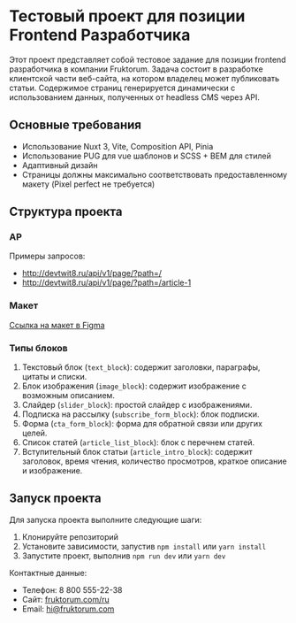 # Тестовый проект для позиции Frontend Разработчика

Этот проект представляет собой тестовое задание для позиции frontend разработчика в компании Fruktorum. Задача состоит в разработке клиентской части веб-сайта, на котором владелец может публиковать статьи. Содержимое страниц генерируется динамически с использованием данных, полученных от headless CMS через API.

## Основные требования

- Использование Nuxt 3, Vite, Composition API, Pinia
- Использование PUG для vue шаблонов и SCSS + BEM для стилей
- Адаптивный дизайн
- Страницы должны максимально соответствовать предоставленному макету (Pixel perfect не требуется)

## Структура проекта

### AP

Примеры запросов:
- http://devtwit8.ru/api/v1/page/?path=/
- http://devtwit8.ru/api/v1/page/?path=/article-1

### Макет

[Ссылка на макет в Figma](https://www.figma.com/file/gaVewxCfnnEZ5aByrndYQv/TestBlog?type=design&mode=design&t=HeRePKmVEZQpd4Lf-1)

### Типы блоков

1. Текстовый блок (`text_block`): содержит заголовки, параграфы, цитаты и списки.
2. Блок изображения (`image_block`): содержит изображение с возможным описанием.
3. Слайдер (`slider_block`): простой слайдер с изображениями.
4. Подписка на рассылку (`subscribe_form_block`): блок подписки.
5. Форма (`cta_form_block`): форма для обратной связи или других целей.
6. Список статей (`article_list_block`): блок с перечнем статей.
7. Вступительный блок статьи (`article_intro_block`): содержит заголовок, время чтения, количество просмотров, краткое описание и изображение.

## Запуск проекта

Для запуска проекта выполните следующие шаги:

1. Клонируйте репозиторий
2. Установите зависимости, запустив `npm install` или `yarn install`
3. Запустите проект, выполнив `npm run dev` или `yarn dev`

Контактные данные:
- Телефон: 8 800 555-22-38
- Сайт: [fruktorum.com/ru](https://fruktorum.com/ru)
- Email: hi@fruktorum.com

